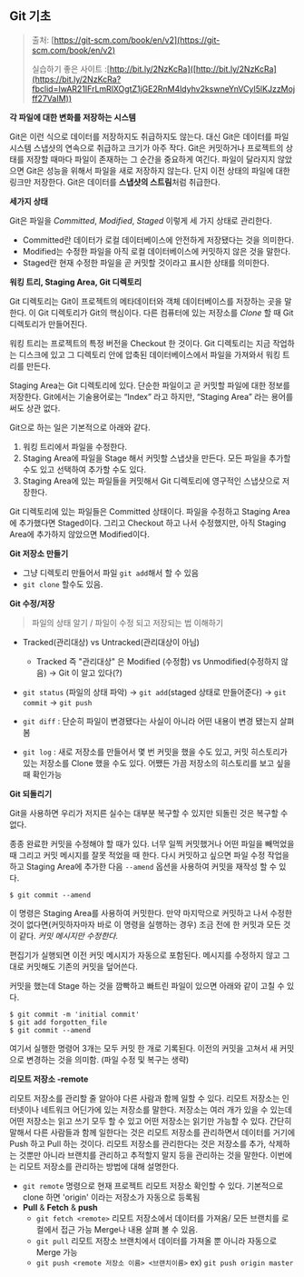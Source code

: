 ## Git  기초

> 출처:  [https://git-scm.com/book/en/v2](https://git-scm.com/book/en/v2)
>
> 실습하기 좋은 사이트 :[http://bit.ly/2NzKcRa]([http://bit.ly/2NzKcRa](https://bit.ly/2NzKcRa?fbclid=IwAR21IFrLmRlXOgtZ1jGE2RnM4ldyhv2kswneYnVCyI5lKJzzMojff27VaIM))



**각 파일에 대한 변화를 저장하는 시스템**

Git은 이런 식으로 데이터를 저장하지도 취급하지도 않는다. 대신 Git은 데이터를 파일 시스템 스냅샷의 연속으로 취급하고 크기가 아주 작다. Git은 커밋하거나 프로젝트의 상태를 저장할 때마다 파일이 존재하는 그 순간을 중요하게 여긴다. 파일이 달라지지 않았으면 Git은 성능을 위해서 파일을 새로 저장하지 않는다. 단지 이전 상태의 파일에 대한 링크만 저장한다. Git은 데이터를 **스냅샷의 스트림**처럼 취급한다.

**세가지 상태**

Git은 파일을 *Committed*, *Modified*, *Staged* 이렇게 세 가지 상태로 관리한다.

- Committed란 데이터가 로컬 데이터베이스에 안전하게 저장됐다는 것을 의미한다.
- Modified는 수정한 파일을 아직 로컬 데이터베이스에 커밋하지 않은 것을 말한다.
- Staged란 현재 수정한 파일을 곧 커밋할 것이라고 표시한 상태를 의미한다.

**워킹 트리, Staging Area, Git 디렉토리**

Git 디렉토리는 Git이 프로젝트의 메타데이터와 객체 데이터베이스를 저장하는 곳을 말한다. 이 Git 디렉토리가 Git의 핵심이다. 다른 컴퓨터에 있는 저장소를 *Clone* 할 때 Git 디렉토리가 만들어진다.

워킹 트리는 프로젝트의 특정 버전을 Checkout 한 것이다. Git 디렉토리는 지금 작업하는 디스크에 있고 그 디렉토리 안에 압축된 데이터베이스에서 파일을 가져와서 워킹 트리를 만든다.

Staging Area는 Git 디렉토리에 있다. 단순한 파일이고 곧 커밋할 파일에 대한 정보를 저장한다. Git에서는 기술용어로는 “Index” 라고 하지만, “Staging Area” 라는 용어를 써도 상관 없다.

Git으로 하는 일은 기본적으로 아래와 같다.

1. 워킹 트리에서 파일을 수정한다.
2. Staging Area에 파일을 Stage 해서 커밋할 스냅샷을 만든다. 모든 파일을 추가할 수도 있고 선택하여 추가할 수도 있다.
3. Staging Area에 있는 파일들을 커밋해서 Git 디렉토리에 영구적인 스냅샷으로 저장한다.

Git 디렉토리에 있는 파일들은 Committed 상태이다. 파일을 수정하고 Staging Area에 추가했다면 Staged이다. 그리고 Checkout 하고 나서 수정했지만, 아직 Staging Area에 추가하지 않았으면 Modified이다. 



**Git 저장소 만들기**

* 그냥 디렉토리 만들어서 파일 `git add`해서 할 수 있음
* `git clone` 할수도 있음.

**Git 수정/저장**

> 파일의 상태 알기 / 파일이 수정 되고 저장되는 법 이해하기

* Tracked(관리대상) vs Untracked(관리대상이 아님) 
  * Tracked 즉 "관리대상" 은 Modified (수정함) vs Unmodified(수정하지 않음) -> Git 이 알고 있다(?)

* `git status` (파일의 상태 파악) -> `git add`(staged 상태로 만들어준다) -> `git commit`  -> `git push`
*  `git diff`  : 단순히 파일이 변경됐다는 사실이 아니라 어떤 내용이 변경 됐는지 살펴 봄 
* `git log` :  새로 저장소를 만들어서 몇 번 커밋을 했을 수도 있고, 커밋 히스토리가 있는 저장소를 Clone 했을 수도 있다. 어쨌든 가끔 저장소의 히스토리를 보고 싶을 때 확인가능

**Git 되돌리기**

 Git을 사용하면 우리가 저지른 실수는 대부분 복구할 수 있지만 되돌린 것은 복구할 수 없다.

종종 완료한 커밋을 수정해야 할 때가 있다. 너무 일찍 커밋했거나 어떤 파일을 빼먹었을 때 그리고 커밋 메시지를 잘못 적었을 때 한다. 다시 커밋하고 싶으면 파일 수정 작업을 하고 Staging Area에 추가한 다음 `--amend` 옵션을 사용하여 커밋을 재작성 할 수 있다.

```console
$ git commit --amend
```

이 명령은 Staging Area를 사용하여 커밋한다. 만약 마지막으로 커밋하고 나서 수정한 것이 없다면(커밋하자마자 바로 이 명령을 실행하는 경우) 조금 전에 한 커밋과 모든 것이 같다. *커밋 메시지만 수정한다.*

편집기가 실행되면 이전 커밋 메시지가 자동으로 포함된다. 메시지를 수정하지 않고 그대로 커밋해도 기존의 커밋을 덮어쓴다.

커밋을 했는데 Stage 하는 것을 깜빡하고 빠트린 파일이 있으면 아래와 같이 고칠 수 있다.

```console
$ git commit -m 'initial commit'
$ git add forgotten_file
$ git commit --amend
```

여기서 실행한 명령어 3개는 모두 커밋 한 개로 기록된다.  이전의 커밋을 고쳐서 새 커밋으로 변경하는 것을 의미함. (파일 수정 및 복구는 생략)

**리모트 저장소 -remote**

리모트 저장소를 관리할 줄 알아야 다른 사람과 함께 일할 수 있다. 리모트 저장소는 인터넷이나 네트워크 어딘가에 있는 저장소를 말한다. 저장소는 여러 개가 있을 수 있는데 어떤 저장소는 읽고 쓰기 모두 할 수 있고 어떤 저장소는 읽기만 가능할 수 있다. 간단히 말해서 다른 사람들과 함께 일한다는 것은 리모트 저장소를 관리하면서 데이터를 거기에 Push 하고 Pull 하는 것이다. 리모트 저장소를 관리한다는 것은 저장소를 추가, 삭제하는 것뿐만 아니라 브랜치를 관리하고 추적할지 말지 등을 관리하는 것을 말한다. 이번에는 리모트 저장소를 관리하는 방법에 대해 설명한다.

* `git remote` 명령으로 현재 프로젝트 리모트 저장소 확인할 수 있다. 기본적으로 clone  하면  'origin' 이라는 저장소가 자동으로 등록됨
* **Pull** & **Fetch** & **push** 
  * `git fetch <remote>`  리모트 저장소에서 데이터를 가져옴/ 모든 브랜치를 로컬에서 접근 가능 Merge나 내용 살펴 볼 수 있음.
  * `git pull` 리모트 저장소 브랜치에서 데이터를 가져올 뿐 아니라 자동으로 Merge 가능 
  * `git push <remote 저장소 이름> <브랜치이름>`  ex) `git push origin master` 